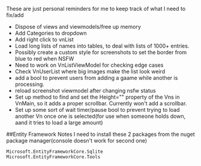 These are just personal reminders for me to keep track of what I need to fix/add

- Dispose of views and viewmodels/free up memory
- Add Categories to dropdown
- Add right click to vnList
- Load long lists of names into tables, to deal with lists of 1000+ entries.
- Possibly create a custom style for screenshots to set the border from blue to red when NSFW
- Need to work on VnListViewModel for checking edge cases
- Check VnUserList where big images make the list look weird
- add a bool to prevent users from adding a gaame while another is processing.
- reload screenshot viewmodel after changing nsfw status
- Set up method to find and set the Height="" property of the Vns in VnMain, so it adds a proper scrollbar. Currently won't add a scrollbar.
- Set up some sort of wait timer/pause bool to prevent trying to load another Vn once one is selected(for use when someone holds down, aand it tries to load a large amount)


##Entity Framework Notes
I need to install these 2 packages from the nuget package manager(console doesn't work for second one)
```
Microsoft.EntityFrameworkCore.Sqlite
Microsoft.EntityFrameworkCore.Tools
```